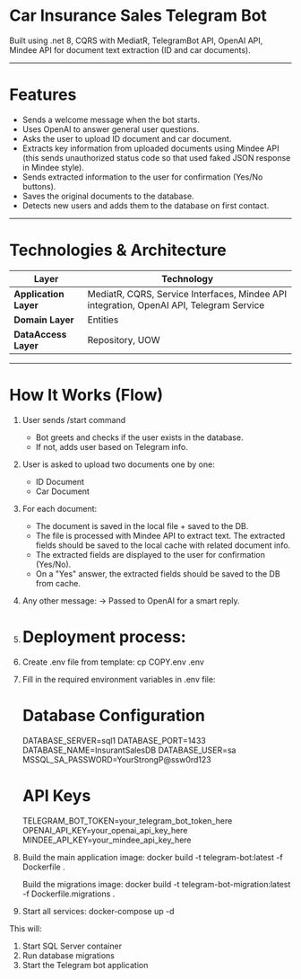 # Car Insurance Sales Telegram Bot

Built using .net 8, CQRS with MediatR, TelegramBot API, OpenAI API, Mindee API for document text extraction (ID and car documents).

---

# Features

- Sends a welcome message when the bot starts.
- Uses OpenAI to answer general user questions.
- Asks the user to upload ID document and car document.
- Extracts key information from uploaded documents using Mindee API (this sends unauthorized status code so that used faked JSON response in Mindee style).
- Sends extracted information to the user for confirmation (Yes/No buttons).
- Saves the original documents to the database.
- Detects new users and adds them to the database on first contact.

---

# Technologies & Architecture

| Layer                          | Technology                              |
|---------------------------------|-----------------------------------------|
| **Application Layer**           | MediatR, CQRS, Service Interfaces, Mindee API integration, OpenAI API, Telegram Service  |
| **Domain Layer**                | Entities  |
| **DataAccess Layer**            | Repository, UOW                   |


---

# How It Works (Flow)

1. User sends /start command
   - Bot greets and checks if the user exists in the database.
   - If not, adds user based on Telegram info.

2. User is asked to upload two documents one by one:
   - ID Document
   - Car Document

3. For each document:
   - The document is saved in the local file + saved to the DB.
   - The file is processed with Mindee API to extract text. The extracted fields should be saved to the local cache with related document info.
   - The extracted fields are displayed to the user for confirmation (Yes/No).
   - On a "Yes" answer, the extracted fields should be saved to the DB from cache.

5. Any other message: 
   → Passed to OpenAI for a smart reply.

6. # Deployment process:
1. Create .env file from template:
      cp COPY.env .env
   

2. Fill in the required environment variables in .env file:
   # Database Configuration
   DATABASE_SERVER=sql1
   DATABASE_PORT=1433
   DATABASE_NAME=InsurantSalesDB
   DATABASE_USER=sa
   MSSQL_SA_PASSWORD=YourStrongP@ssw0rd123

   # API Keys
   TELEGRAM_BOT_TOKEN=your_telegram_bot_token_here
   OPENAI_API_KEY=your_openai_api_key_here
   MINDEE_API_KEY=your_mindee_api_key_here
   

3. Build the main application image:
   docker build -t telegram-bot:latest -f Dockerfile .

   Build the migrations image:
   docker build -t telegram-bot-migration:latest -f Dockerfile.migrations .

4. Start all services:
   docker-compose up -d

This will:
1. Start SQL Server container
2. Run database migrations
3. Start the Telegram bot application
